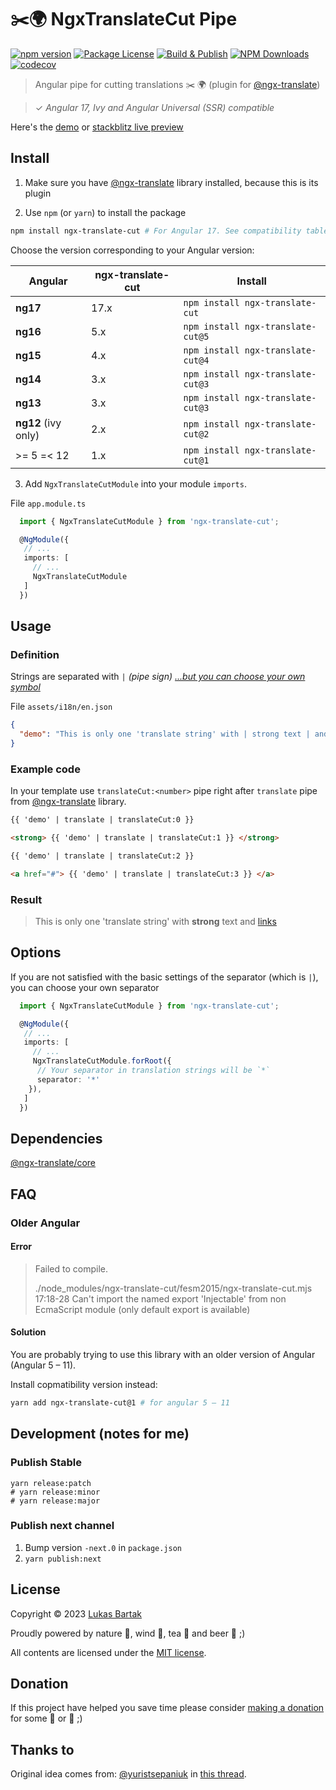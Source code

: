 # ✂️🌍 NgxTranslateCut Pipe

[![npm version](https://badge.fury.io/js/ngx-translate-cut.svg)](https://badge.fury.io/js/ngx-translate-cut)
[![Package License](https://img.shields.io/npm/l/ngx-translate-cut.svg)](https://www.npmjs.com/ngx-translate-cut)
[![Build & Publish](https://github.com/bartholomej/ngx-translate-cut/workflows/Build%20&%20Publish/badge.svg?branch=master)](https://github.com/bartholomej/ngx-translate-cut/actions)
[![NPM Downloads](https://img.shields.io/npm/dm/ngx-translate-cut.svg)](https://www.npmjs.com/ngx-translate-cut)
[![codecov](https://codecov.io/gh/bartholomej/ngx-translate-cut/branch/master/graph/badge.svg?token=FV0ZM2Y3L3)](https://codecov.io/gh/bartholomej/ngx-translate-cut)

> Angular pipe for cutting translations ✂️ 🌍 (plugin for [@ngx-translate](https://github.com/ngx-translate/core))

> ✓ _Angular 17, Ivy and Angular Universal (SSR) compatible_

Here's the [demo](http://bartholomej.github.io/ngx-translate-cut/) or [stackblitz live preview](https://stackblitz.com/edit/ngx-translate-cut)

## Install

1. Make sure you have [@ngx-translate](https://github.com/ngx-translate/core) library installed, because this is its plugin

2. Use `npm` (or `yarn`) to install the package

```bash
npm install ngx-translate-cut # For Angular 17. See compatibility table
```

Choose the version corresponding to your Angular version:

| Angular             | ngx-translate-cut | Install                           |
| ------------------- | ----------------- | --------------------------------- |
| **ng17**            | 17.x               | `npm install ngx-translate-cut`   |
| **ng16**            | 5.x               | `npm install ngx-translate-cut@5`   |
| **ng15**            | 4.x               | `npm install ngx-translate-cut@4`   |
| **ng14**            | 3.x               | `npm install ngx-translate-cut@3` |
| **ng13**            | 3.x               | `npm install ngx-translate-cut@3` |
| **ng12** (ivy only) | 2.x               | `npm install ngx-translate-cut@2` |
| >= 5 =< 12          | 1.x               | `npm install ngx-translate-cut@1` |

3. Add `NgxTranslateCutModule` into your module `imports`.

File `app.module.ts`

```typescript
  import { NgxTranslateCutModule } from 'ngx-translate-cut';

  @NgModule({
   // ...
   imports: [
     // ...
     NgxTranslateCutModule
   ]
  })
```

## Usage

### Definition

Strings are separated with `|` _(pipe sign)_
_[...but you can choose your own symbol](#options)_

File `assets/i18n/en.json`

```json
{
  "demo": "This is only one 'translate string' with | strong text | and | links"
}
```

### Example code

In your template use `translateCut:<number>` pipe right after `translate` pipe from [@ngx-translate](https://github.com/ngx-translate/core) library.

```html
{{ 'demo' | translate | translateCut:0 }}

<strong> {{ 'demo' | translate | translateCut:1 }} </strong>

{{ 'demo' | translate | translateCut:2 }}

<a href="#"> {{ 'demo' | translate | translateCut:3 }} </a>
```

### Result

> This is only one 'translate string' with <strong>strong</strong> text and [links](https://github.com/bartholomej/ngx-translate-cut/)

## Options

If you are not satisfied with the basic settings of the separator (which is `|`), you can choose your own separator

```typescript
  import { NgxTranslateCutModule } from 'ngx-translate-cut';

  @NgModule({
   // ...
   imports: [
     // ...
     NgxTranslateCutModule.forRoot({
      // Your separator in translation strings will be `*`
      separator: '*'
    }),
   ]
  })
```

## Dependencies

[@ngx-translate/core](https://github.com/ngx-translate/core)

## FAQ

### Older Angular

#### Error

> Failed to compile.
>
> ./node_modules/ngx-translate-cut/fesm2015/ngx-translate-cut.mjs 17:18-28
> Can't import the named export 'Injectable' from non EcmaScript module (only default export is available)

#### Solution

You are probably trying to use this library with an older version of Angular (Angular 5 – 11).

Install copmatibility version instead:

```bash
yarn add ngx-translate-cut@1 # for angular 5 – 11
```

## Development (notes for me)

### Publish Stable

```shell
yarn release:patch
# yarn release:minor
# yarn release:major
```

### Publish next channel

1. Bump version `-next.0` in `package.json`
2. `yarn publish:next`

## License

Copyright &copy; 2023 [Lukas Bartak](http://bartweb.cz)

Proudly powered by nature 🗻, wind 💨, tea 🍵 and beer 🍺 ;)

All contents are licensed under the [MIT license].

[mit license]: LICENSE

## Donation

If this project have helped you save time please consider [making a donation](https://github.com/sponsors/bartholomej) for some 🍺 or 🍵 ;)

## Thanks to

Original idea comes from: [@yuristsepaniuk](https://github.com/yuristsepaniuk) in [this thread](https://github.com/ngx-translate/core/issues/223).
